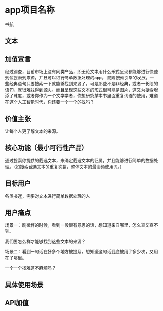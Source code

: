 # app项目名称
  书航
## 文本
## 加值宣言
经过调查，目前市场上没有同类产品，即无论文本用什么形式呈现都能够进行快速到位搜索到来源，并且可以进行简单数据处理的app。
随着搜索引擎的发展，一些经典语句只要搜索一下就能够找到来源了，可是那些不是非经典，或者一长段的语句，就很难找得到源头。而且呈现这些文本的形式很可能是图片，这又为搜索增添了难度，或者你作为一个文学学者，你想研究某本书里面重复词语的使用，难道在这个人工智能时代，你还要一个一个的找吗？

## 价值主张
让每个人更了解文本的来源。

## 核心功能（最小可行性产品）
通过搜索你提供的截选文本，来确定截选文本的归属，并且能够进行简单的数据处理。（如搜索截选文本的重复次数，整体文本的最高频使用词。）

## 目标用户
各类书迷，需要对文本进行简单数据处理的人

## 用户痛点
场景一：刷微博的时候，看到一段很有意思的话，想知道来自哪里，怎么查又查不到。

我们要怎么样才能够找到这些文本的来源？

场景二：看到一句话在好多个地方被提及，想知道这句话到底被用了多少次，又用在了哪里。

一个一个找难道不麻烦吗？

## 具体使用场景



## API加值
